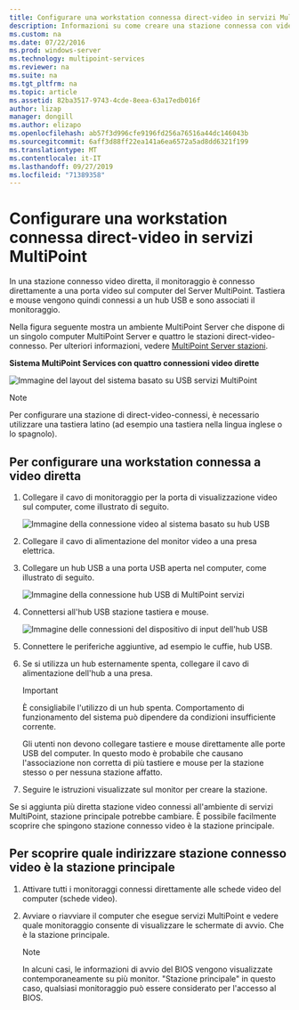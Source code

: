 ```yaml
---
title: Configurare una workstation connessa direct-video in servizi MultiPoint
description: Informazioni su come creare una stazione connessa con video diretto in MultiPoint Services
ms.custom: na
ms.date: 07/22/2016
ms.prod: windows-server
ms.technology: multipoint-services
ms.reviewer: na
ms.suite: na
ms.tgt_pltfrm: na
ms.topic: article
ms.assetid: 82ba3517-9743-4cde-8eea-63a17edb016f
author: lizap
manager: dongill
ms.author: elizapo
ms.openlocfilehash: ab57f3d996cfe9196fd256a76516a44dc146043b
ms.sourcegitcommit: 6aff3d88ff22ea141a6ea6572a5ad8dd6321f199
ms.translationtype: MT
ms.contentlocale: it-IT
ms.lasthandoff: 09/27/2019
ms.locfileid: "71389358"
---
```

# <a name="set-up-a-direct-video-connected-station-in-multipoint-services"></a>Configurare una workstation connessa direct-video in servizi MultiPoint
In una stazione connesso video diretta, il monitoraggio è connesso direttamente a una porta video sul computer del Server MultiPoint. Tastiera e mouse vengono quindi connessi a un hub USB e sono associati il monitoraggio.  
  
Nella figura seguente mostra un ambiente MultiPoint Server che dispone di un singolo computer MultiPoint Server e quattro le stazioni direct-video-connesso. Per ulteriori informazioni, vedere [MultiPoint Server stazioni](MultiPoint-services-Stations.md).  
  
**Sistema MultiPoint Services con quattro connessioni video dirette**  
  
![Immagine del layout del sistema basato su USB servizi MultiPoint](./media/WMSMultiPointServerUSBSystemLayout.gif)  
  
> [!NOTE]  
> Per configurare una stazione di direct-video-connessi, è necessario utilizzare una tastiera latino (ad esempio una tastiera nella lingua inglese o lo spagnolo).  
  
## <a name="to-set-up-a-direct-video-connected-station"></a>Per configurare una workstation connessa a video diretta  
  
1.  Collegare il cavo di monitoraggio per la porta di visualizzazione video sul computer, come illustrato di seguito.  
  
    ![Immagine della connessione video al sistema basato su hub USB](./media/WMSVideoConnection.gif) 
  
2.  Collegare il cavo di alimentazione del monitor video a una presa elettrica.  
  
3.  Collegare un hub USB a una porta USB aperta nel computer, come illustrato di seguito.  
  
    ![Immagine della connessione hub USB di MultiPoint servizi](./media/WMSUSBHubConnection.gif)  
  
4.  Connettersi all'hub USB stazione tastiera e mouse.  
  
    ![Immagine delle connessioni del dispositivo di input dell'hub USB](./media/WMSUSBDeviceConnection.gif)  
  
5.  Connettere le periferiche aggiuntive, ad esempio le cuffie, hub USB.  
  
6.  Se si utilizza un hub esternamente spenta, collegare il cavo di alimentazione dell'hub a una presa.  
  
    > [!IMPORTANT]  
    > È consigliabile l'utilizzo di un hub spenta. Comportamento di funzionamento del sistema può dipendere da condizioni insufficiente corrente.  
    >   
    > Gli utenti non devono collegare tastiere e mouse direttamente alle porte USB del computer. In questo modo è probabile che causano l'associazione non corretta di più tastiere e mouse per la stazione stesso o per nessuna stazione affatto.  
  
7.  Seguire le istruzioni visualizzate sul monitor per creare la stazione.  
  
Se si aggiunta più diretta stazione video connessi all'ambiente di servizi MultiPoint, stazione principale potrebbe cambiare. È possibile facilmente scoprire che spingono stazione connesso video è la stazione principale.  
  
## <a name="to-find-out-which-direct-video-connected-station-is-the-primary-station"></a>Per scoprire quale indirizzare stazione connesso video è la stazione principale  
  
1.  Attivare tutti i monitoraggi connessi direttamente alle schede video del computer (schede video).  
  
2.  Avviare o riavviare il computer che esegue servizi MultiPoint e vedere quale monitoraggio consente di visualizzare le schermate di avvio. Che è la stazione principale.  
  
    > [!NOTE]  
    > In alcuni casi, le informazioni di avvio del BIOS vengono visualizzate contemporaneamente su più monitor. "Stazione principale" in questo caso, qualsiasi monitoraggio può essere considerato per l'accesso al BIOS.